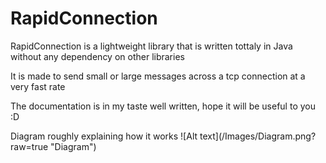 # RapidConnection

RapidConnection is a lightweight library that is written tottaly in Java without any dependency on other libraries

It is made to send small or large messages across a tcp connection at a very fast rate

The documentation is in my taste well written, hope it will be useful to you :D

<p>
<p>
<p>
<p>
<p>
<p>
<p>
Diagram roughly explaining how it works
![Alt text](/Images/Diagram.png?raw=true "Diagram")
